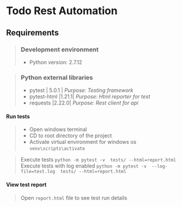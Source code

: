 # Todo Rest Automation

## Requirements
> ### Development environment
> - Python version: 2.7.12

> ### Python external libraries
> - pytest | 5.0.1 | _Purpose: Testing framework_
> - pytest-html |1.21.1| _Purpose: Html reporter for test_
> - requests |2.22.0| _Purpose: Rest client for api_

#### Run tests

> - Open windows terminal
> - CD to root directory of the project 
> - Activate virtual environment for windows os
> `venv\scripts\activate`

> Execute tests `python -m pytest -v  tests/ --html=report.html`
> Execute tests with log enabled `python -m pytest -v  --log-file=test.log  tests/ --html=report.html`

#### View test report
>Open `report.html` file to see test run details
